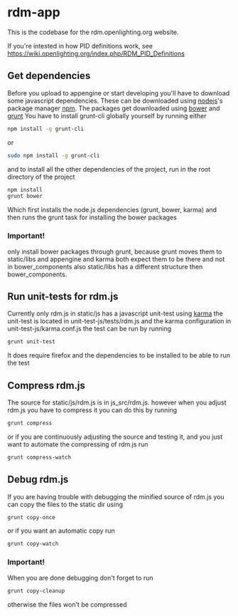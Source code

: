 # rdm-app

This is the codebase for the rdm.openlighting.org website.

If you're intested in how PID definitions work, see https://wiki.openlighting.org/index.php/RDM_PID_Definitions

## Get dependencies

Before you upload to appengine or start developing you'll have to download some javascript dependencies.
These can be downloaded using [nodejs](https://github.com/joyent/node)'s package manager [npm](https://github.com/npm/npm).
The packages get downloaded using [bower](https://github.com/bower/bower) and [grunt](https://github.com/gruntjs/grunt)
You have to install grunt-cli globally yourself by running either
```bash
npm install -g grunt-cli
```
or
```bash
sudo npm install -g grunt-cli
```
and to install all the other dependencies of the project, run in the root directory of the project
```bash
npm install
grunt bower
```
Which first installs the node.js dependencies (grunt, bower, karma) and then runs the grunt task for installing the bower packages

### Important! 
only install bower packages through grunt, because grunt moves them to static/libs and appengine and karma both expect
them to be there and not in bower_components also static/libs has a different structure then bower_components.

## Run unit-tests for rdm.js

Currently only rdm.js in static/js has a javascript unit-test using [karma](https://github.com/karma-runner/karma) the unit-test is
located in unit-test-js/tests/rdm.js and the karma configuration in unit-test-js/karma.conf.js the test can be run by running
```bash
grunt unit-test
```
It does require firefox and the dependencies to be installed to be able to run the test

## Compress rdm.js

The source for static/js/rdm.js is in js_src/rdm.js. however when you adjust rdm.js you have to compress it
you can do this by running 
```bash
grunt compress
```
or if you are continuously adjusting the source and testing it,
and you just want to automate the compressing of rdm.js run
```bash
grunt compress-watch
```

## Debug rdm.js

If you are having trouble with debugging the minified source of rdm.js you can copy
the files to the static dir using
```bash
grunt copy-once
```
or if you want an automatic copy run
```bash
grunt copy-watch
```
### Important!
When you are done debugging don't forget to run
```bash
grunt copy-cleanup
```
otherwise the files won't be compressed